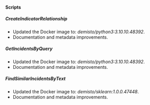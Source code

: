 
#### Scripts
##### CreateIndicatorRelationship
- Updated the Docker image to: *demisto/python3:3.10.10.48392*.
- Documentation and metadata improvements.
##### GetIncidentsByQuery
- Updated the Docker image to: *demisto/python3:3.10.10.48392*.
- Documentation and metadata improvements.
##### FindSimilarIncidentsByText
- Updated the Docker image to: *demisto/sklearn:1.0.0.47448*.
- Documentation and metadata improvements.
